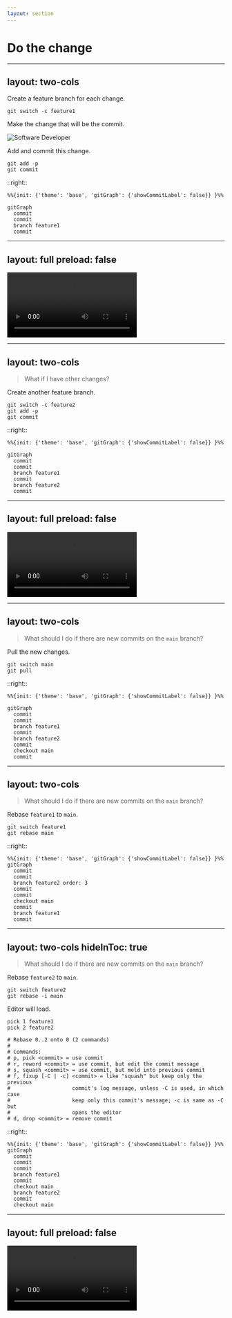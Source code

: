 ```yaml
---
layout: section
---
```


# Do the change

---
layout: two-cols
---

Create a feature branch for each change.

```shell
git switch -c feature1
```

<v-click>

Make the change that will be the commit.

![Software Developer](/images/software-developer.png)

</v-click>

<v-click>

Add and commit this change.

```shell
git add -p
git commit
```

</v-click>

::right::

```mermaid {scale: 0.8}
%%{init: {'theme': 'base', 'gitGraph': {'showCommitLabel': false}} }%%

gitGraph
  commit
  commit
  branch feature1
  commit
```

---
layout: full
preload: false
---

<video autoplay controls onloadstart="this.playbackRate = 0.67;">
  <source src="/videos/do-the-change-feature1.webm" type="video/webm">
</video>

---
layout: two-cols
---

> What if I have other changes?

<v-click>

Create another feature branch.

```shell
git switch -c feature2
git add -p
git commit
```

</v-click>

::right::

<div v-after>

```mermaid {scale: 0.8}
%%{init: {'theme': 'base', 'gitGraph': {'showCommitLabel': false}} }%%

gitGraph
  commit
  commit
  branch feature1
  commit
  branch feature2
  commit
```

</div>

---
layout: full
preload: false
---

<video autoplay controls onloadstart="this.playbackRate = 0.67;">
  <source src="/videos/do-the-change-feature2.webm" type="video/webm">
</video>

---
layout: two-cols
---

> What should I do if there are new commits on the `main` branch?

<v-click>

Pull the new changes.

```shell
git switch main
git pull
```

</v-click>

::right::

```mermaid {scale: 0.8}
%%{init: {'theme': 'base', 'gitGraph': {'showCommitLabel': false}} }%%

gitGraph
  commit
  commit
  branch feature1
  commit
  branch feature2
  commit
  checkout main
  commit
```

---
layout: two-cols
---

> What should I do if there are new commits on the `main` branch?

Rebase `feature1` to `main`.

```shell
git switch feature1
git rebase main
```

::right::

```mermaid {scale: 0.8}
%%{init: {'theme': 'base', 'gitGraph': {'showCommitLabel': false}} }%%
gitGraph
  commit
  commit
  branch feature2 order: 3
  commit
  commit
  checkout main
  commit
  branch feature1
  commit

```

---
layout: two-cols
hideInToc: true
---

> What should I do if there are new commits on the `main` branch?

Rebase `feature2` to `main`.

```shell
git switch feature2
git rebase -i main
```

<v-click>

Editor will load.

```git-rebase {all|1,14}
pick 1 feature1
pick 2 feature2

# Rebase 0..2 onto 0 (2 commands)
#
# Commands:
# p, pick <commit> = use commit
# r, reword <commit> = use commit, but edit the commit message
# s, squash <commit> = use commit, but meld into previous commit
# f, fixup [-C | -c] <commit> = like "squash" but keep only the previous
#                    commit's log message, unless -C is used, in which case
#                    keep only this commit's message; -c is same as -C but
#                    opens the editor
# d, drop <commit> = remove commit
```

<Arrow x1="175" y1="213" x2="125" y2="213" color="red"/>
<Arrow x1="28" y1="510" x2="28" y2="460" color="red"/>

</v-click>

::right::

```mermaid {scale: 0.8}
%%{init: {'theme': 'base', 'gitGraph': {'showCommitLabel': false}} }%%
gitGraph
  commit
  commit
  commit
  branch feature1
  commit
  checkout main
  branch feature2
  commit
  checkout main
```

---
layout: full
preload: false
---

<video autoplay controls onloadstart="this.playbackRate = 0.67;">
  <source src="/videos/do-the-change-new-commits.webm" type="video/webm">
</video>
